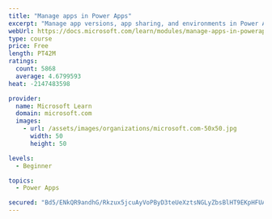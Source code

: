 ```yaml
---
title: "Manage apps in Power Apps"
excerpt: "Manage app versions, app sharing, and environments in Power Apps."
webUrl: https://docs.microsoft.com/learn/modules/manage-apps-in-powerapps/
type: course
price: Free
length: PT42M
ratings:
  count: 5868
  average: 4.6799593
heat: -2147483598

provider:
  name: Microsoft Learn
  domain: microsoft.com
  images:
    - url: /assets/images/organizations/microsoft.com-50x50.jpg
      width: 50
      height: 50

levels:
  - Beginner

topics:
  - Power Apps

secured: "Bd5/ENkQR9andhG/Rkzux5jcuAyVoPByD3teUeXztsNGLyZbsBlHT9EKpHFUAChxq21INbRoq52qapbOHOK+yS86ERMQ1FccJUxUmpMogirGZN0HXH21KPLlHXW5TDqwvj4+7fXZfxddjZXA3UX8alfJMv2pACzh8HsUOtcH17RWIZ0MuRGa+Pl+x2PpDYSTSAnTM+JtjKQrYDjaw1z/doKTdDUbgt2t0C2bxM8mqbIVItY/3S73Uy1Z6SmSyp6BHpfaO+e/KTjVKDrhB/U7A69n8L9wUUVy3NMOXyKJ2JbqpVeEEIbkn611HWgfJsrs9k9J345s3fb0UhU3UCV3c5fQ8plkO+BkjRXjP1yqrqQHbHODNOHAd8hJitgg9zjoqxy9cd/syUE1Mahl2D3ZaIAJI4d8apBUtxRoyHMJLWw=;LtwyCx/Nr2G0GtC0gMqpvw=="
---
```


